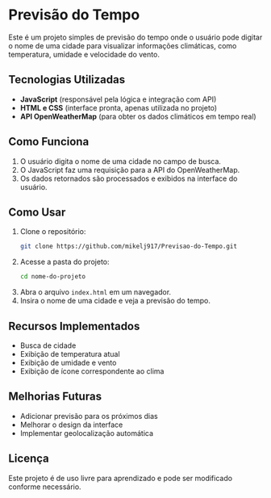 # Previsão do Tempo

Este é um projeto simples de previsão do tempo onde o usuário pode digitar o nome de uma cidade para visualizar informações climáticas, como temperatura, umidade e velocidade do vento.

## Tecnologias Utilizadas

- **JavaScript** (responsável pela lógica e integração com API)
- **HTML e CSS** (interface pronta, apenas utilizada no projeto)
- **API OpenWeatherMap** (para obter os dados climáticos em tempo real)

## Como Funciona

1. O usuário digita o nome de uma cidade no campo de busca.
2. O JavaScript faz uma requisição para a API do OpenWeatherMap.
3. Os dados retornados são processados e exibidos na interface do usuário.

## Como Usar

1. Clone o repositório:
   ```sh
   git clone https://github.com/mikelj917/Previsao-do-Tempo.git
   ```
2. Acesse a pasta do projeto:
   ```sh
   cd nome-do-projeto
   ```
3. Abra o arquivo `index.html` em um navegador.
4. Insira o nome de uma cidade e veja a previsão do tempo.

## Recursos Implementados

- Busca de cidade
- Exibição de temperatura atual
- Exibição de umidade e vento
- Exibição de ícone correspondente ao clima

## Melhorias Futuras

- Adicionar previsão para os próximos dias
- Melhorar o design da interface
- Implementar geolocalização automática

## Licença

Este projeto é de uso livre para aprendizado e pode ser modificado conforme necessário.
